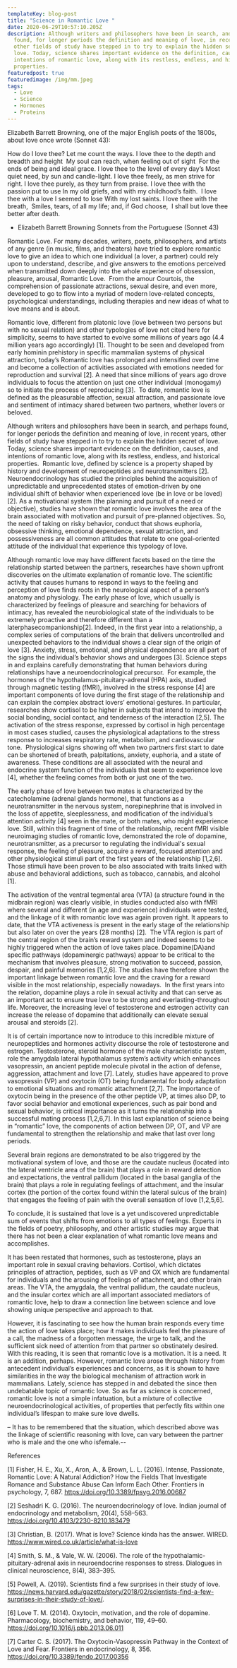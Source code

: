 ```yaml
---
templateKey: blog-post
title: "Science in Romantic Love "
date: 2020-06-29T10:57:10.205Z
description: Although writers and philosophers have been in search, and perhaps
  found, for longer periods the definition and meaning of love, in recent years,
  other fields of study have stepped in to try to explain the hidden secret of
  love. Today, science shares important evidence on the definition, causes, and
  intentions of romantic love, along with its restless, endless, and historical
  properties.
featuredpost: true
featuredimage: /img/mm.jpeg
tags:
  - Love
  - Science
  - Hormones
  - Proteins
---
```

Elizabeth Barrett Browning, one of the major English poets of the 1800s, about love once wrote (Sonnet 43):

How do I love thee? Let me count the ways.
I love thee to the depth and breadth and height 
My soul can reach, when feeling out of sight 
For the ends of being and ideal grace.
I love thee to the level of every day’s
Most quiet need, by sun and candle-light.
I love thee freely, as men strive for right.
I love thee purely, as they turn from praise.
I love thee with the passion put to use
In my old griefs, and with my childhood’s faith. 
I love thee with a love I seemed to lose
With my lost saints. I love thee with the breath, 
Smiles, tears, of all my life; and, if God choose, 
I shall but love thee better after death. 

* Elizabeth Barrett Browning
  Sonnets from the Portuguese (Sonnet 43)

Romantic Love. For many decades, writers, poets, philosophers, and artists of any genre (in music, films, and theaters) have tried to explore romantic love to give an idea to which one individual (a lover, a partner) could rely upon to understand, describe, and give answers to the emotions perceived when transmitted down deeply into the whole experience of obsession, pleasure, arousal, Romantic Love. 
From the amour Courtois, the comprehension of passionate attractions, sexual desire, and even more, developed to go to flow into a myriad of modern love-related concepts, psychological understandings, including therapies and new ideas of what to love means and is about. 

Romantic love, different from platonic love (love between two persons but with no sexual relation) and other typologies of love not cited here for simplicity, seems to have started to evolve some millions of years ago (4.4 million years ago accordingly) \[1]. Thought to be seen and developed from early hominin prehistory in specific mammalian systems of physical attraction, today’s Romantic love has prolonged and intensified over time and become a collection of activities associated with emotions needed for reproduction and survival \[2]. A need that since millions of years ago drove individuals to focus the attention on just one other individual (monogamy) so to initiate the process of reproducing \[3]. 
To date, romantic love is defined as the pleasurable affection, sexual attraction, and passionate love and sentiment of intimacy shared between two partners, whether lovers or beloved. 

Although writers and philosophers have been in search, and perhaps found, for longer periods the definition and meaning of love, in recent years, other fields of study have stepped in to try to explain the hidden secret of love. Today, science shares important evidence on the definition, causes, and intentions of romantic love, along with its restless, endless, and historical properties. 
Romantic love, defined by science is a property shaped by history and development of neuropeptides and neurotransmitters \[2]. Neuroendocrinology has studied the principles behind the acquisition of unpredictable and unprecedented states of emotion-driven by one individual shift of behavior when experienced love (be in love or be loved) \[2].
As a motivational system (the planning and pursuit of a need or objective), studies have shown that romantic love involves the area of the brain associated with motivation and pursuit of pre-planned objectives. So, the need of taking on risky behavior, conduct that shows euphoria, obsessive thinking, emotional dependence, sexual attraction, and possessiveness are all common attitudes that relate to one goal-oriented attitude of the individual that experience this typology of love. 

Although romantic love may have different facets based on the time the relationship started between the partners, researches have shown upfront discoveries on the ultimate explanation of romantic love.
The scientific activity that causes humans to respond in ways to the feeling and perception of love finds roots in the neurological aspect of a person’s anatomy and physiology. The early phase of love, which usually is characterized by feelings of pleasure and searching for behaviors of intimacy, has revealed the neurobiological state of the individuals to be extremely proactive and therefore different than a laterphasecompanionship\[2]. Indeed, in the first year into a relationship, a complex series of computations of the brain that delivers uncontrolled and unexpected behaviors to the individual shows a clear sign of the origin of love \[3]. Anxiety, stress, emotional, and physical dependence are all part of the signs the individual’s behavior shows and undergoes \[3]. Science steps in and explains carefully demonstrating that human behaviors during relationships have a neuroendocrinological precursor. 
For example, the hormones of the hypothalamus-pituitary-adrenal (HPA) axis, studied through magnetic testing (fMRI), involved in the stress response \[4] are important components of love during the first stage of the relationship and can explain the complex abstract lovers’ emotional gestures. In particular, researches show cortisol to be higher in subjects that intend to improve the social bonding, social contact, and tenderness of the interaction \[2,5]. The activation of the stress response, expressed by cortisol in high percentage in most cases studied, causes the physiological adaptations to the stress response to increases respiratory rate, metabolism, and cardiovascular tone. 
Physiological signs showing off when two partners first start to date can be shortened of breath, palpitations, anxiety, euphoria, and a state of awareness.
These conditions are all associated with the neural and endocrine system function of the individuals that seem to experience love \[4], whether the feeling comes from both or just one of the two. 

The early phase of love between two mates is characterized by the catecholamine (adrenal glands hormone), that functions as a neurotransmitter in the nervous system, norepinephrine that is involved in the loss of appetite, sleeplessness, and modification of the individual’s attention activity \[4] seen in the mate, or both mates, who might experience love.
Still, within this fragment of time of the relationship, recent fMRI visible neuroimaging studies of romantic love, demonstrated the role of dopamine, neurotransmitter, as a precursor to regulating the individual's sexual response, the feeling of pleasure, acquire a reward, focused attention and other physiological stimuli part of the first years of the relationship \[1,2,6]. Those stimuli have been proven to be also associated with traits linked with abuse and behavioral addictions, such as tobacco, cannabis, and alcohol \[1]. 

The activation of the ventral tegmental area (VTA) (a structure found in the midbrain region) was clearly visible, in studies conducted also with fMRI where several and different (in age and experience) individuals were tested, and the linkage of it with romantic love was again proven right. It appears to date, that the VTA activeness is present in the early stage of the relationship but also later on over the years (28 months) \[2]. 
The VTA region is part of the central region of the brain’s reward system and indeed seems to be highly triggered when the action of love takes place. Dopamine(DA)and specific pathways (dopaminergic pathways) appear to be critical to the mechanism that involves pleasure, strong motivation to succeed, passion, despair, and painful memories \[1,2,6]. The studies have therefore shown the important linkage between romantic love and the craving for a reward visible in the most relationship, especially nowadays. 
In the first years into the relation, dopamine plays a role in sexual activity and that can serve as an important act to ensure true love to be strong and everlasting-throughout life. Moreover, the increasing level of testosterone and estrogen activity can increase the release of dopamine that additionally can elevate sexual arousal and steroids \[2]. 

It is of certain importance now to introduce to this incredible mixture of neuropeptides and hormones activity discourse the role of testosterone and estrogen. Testosterone, steroid hormone of the male characteristic system, role the amygdala lateral hypothalamus system’s activity which enhances vasopressin, an ancient peptide molecule pivotal in the action of defense, aggression, attachment and love \[7]. Lately, studies have appeared to prove vasopressin (VP) and oxytocin (OT) being fundamental for body adaptation to emotional situations and romantic attachment \[2,7]. The importance of oxytocin being in the presence of the other peptide VP, at times also DP, to favor social behavior and emotional experiences, such as pair bond and sexual behavior, is critical importance as it turns the relationship into a successful mating process \[1,2,6,7].
In this last explanation of science being in “romantic” love, the components of action between DP, OT, and VP are fundamental to strengthen the relationship and make that last over long periods.

Several brain regions are demonstrated to be also triggered by the motivational system of love, and those are the caudate nucleus (located into the lateral ventricle area of the brain) that plays a role in reward detection and expectations, the ventral pallidum (located in the basal ganglia of the brain) that plays a role in regulating feelings of attachment, and the insular cortex (the portion of the cortex found within the lateral sulcus of the brain) that engages the feeling of pain with the overall sensation of love \[1,2,5,6].

To conclude, it is sustained that love is a yet undiscovered unpredictable sum of events that shifts from emotions to all types of feelings. Experts in the fields of poetry, philosophy, and other artistic studies may argue that there has not been a clear explanation of what romantic love means and accomplishes.

It has been restated that hormones, such as testosterone, plays an important role in sexual craving behaviors. Cortisol, which dictates principles of attraction, peptides, such as VP and OX which are fundamental for individuals and the arousing of feelings of attachment, and other brain areas. The VTA, the amygdala, the ventral pallidum, the caudate nucleus, and the insular cortex which are all important associated mediators of romantic love, help to draw a connection line between science and love showing unique perspective and approach to that. 

However, it is fascinating to see how the human brain responds every time the action of love takes place; how it makes individuals feel the pleasure of a call, the madness of a forgotten message, the urge to talk, and the sufficient sick need of attention from that partner so obstinately desired. 
With this reading, it is seen that romantic love is a motivation. It is a need. It is an addition, perhaps. However, romantic love arose through history from antecedent individual’s experiences and concerns, as it is shown to have similarities in the way the biological mechanism of attraction work in mammalians.
Lately, science has stepped in and debated the since then undebatable topic of romantic love. So as far as science is concerned, romantic love is not a simple infatuation, but a mixture of collective neuroendocrinological activities, of properties that perfectly fits within one individual’s lifespan to make sure love dwells. 

– It has to be remembered that the situation, which described above was the linkage of scientific reasoning with love, can vary between the partner who is male and the one who isfemale.--

References

\[1] Fisher, H. E., Xu, X., Aron, A., & Brown, L. L. (2016). Intense, Passionate, Romantic Love: A Natural Addiction? How the Fields That Investigate Romance and Substance Abuse Can Inform Each Other. Frontiers in psychology, 7, 687. https://doi.org/10.3389/fpsyg.2016.00687

\[2] Seshadri K. G. (2016). The neuroendocrinology of love. Indian journal of endocrinology and metabolism, 20(4), 558–563. https://doi.org/10.4103/2230-8210.183479

\[3] Christian, B. (2017). What is love? Science kinda has the answer. WIRED. https://www.wired.co.uk/article/what-is-love

\[4] Smith, S. M., & Vale, W. W. (2006). The role of the hypothalamic-pituitary-adrenal axis in neuroendocrine responses to stress. Dialogues in clinical neuroscience, 8(4), 383–395.

\[5] Powell, A. (2019). Scientists find a few surprises in their study of love. https://news.harvard.edu/gazette/story/2018/02/scientists-find-a-few-surprises-in-their-study-of-love/.

\[6] Love T. M. (2014). Oxytocin, motivation, and the role of dopamine. Pharmacology, biochemistry, and behavior, 119, 49–60. https://doi.org/10.1016/j.pbb.2013.06.011

\[7] Carter C. S. (2017). The Oxytocin-Vasopressin Pathway in the Context of Love and Fear. Frontiers in endocrinology, 8, 356. https://doi.org/10.3389/fendo.2017.00356
